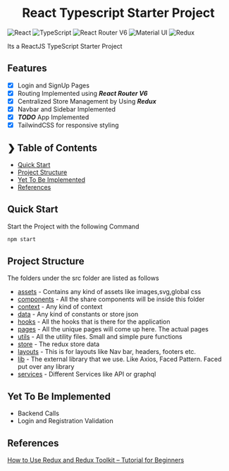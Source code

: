 <html><center><h1>React Typescript Starter Project</h1></center></html>

![React](https://img.shields.io/badge/react-%2320232a.svg?style=for-the-badge&logo=react&logoColor=%2361DAFB)
![TypeScript](https://img.shields.io/badge/typescript-%23007ACC.svg?style=for-the-badge&logo=typescript&logoColor=white)
![React Router V6](https://img.shields.io/badge/React_Router-CA4245?style=for-the-badge&logo=react-router&logoColor=white)
![Material UI](https://img.shields.io/badge/Material--UI-0081CB?style=for-the-badge&logo=material-ui&logoColor=white)
![Redux](https://img.shields.io/badge/redux-%23593d88.svg?style=for-the-badge&logo=redux&logoColor=white)

Its a ReactJS TypeScript Starter Project

## Features

- [x] Login and SignUp Pages
- [x] Routing Implemented using **_React Router V6_**
- [x] Centralized Store Management by Using **_Redux_**
- [x] Navbar and Sidebar Implemented
- [x] **_TODO_** App Implemented
- [x] TailwindCSS for responsive styling

## ❯ Table of Contents

- [Quick Start](#quick-start)
- [Project Structure](#project-structure)
- [Yet To Be Implemented](#yet-to-be-implemented)
- [References](#references)

## Quick Start

Start the Project with the following Command

```cmd
npm start
```

## Project Structure

The folders under the src folder are listed as follows
- [assets](./src/assets/) - Contains any kind of assets like images,svg,global css
- [components](./src/components/) - All the share components will be inside this folder
- [context](./src/context/) - Any kind of context
- [data](./src/data/) - Any kind of constants or store json
- [hooks](./src/hooks/) - All the hooks that is there for the application
- [pages](./src/pages/) - All the unique pages will come up here. The actual pages 
- [utils](./src/utils) - All the utility files. Small and simple pure functions
- [store](./src/store/) - The redux store data
- [layouts](./src/layouts/) - This is for layouts like Nav bar, headers, footers etc.
- [lib](./src/lib/) - The external library that we use. Like Axios, Faced Pattern. Faced put over any library
- [services](./src/services/) - Different Services like API or graphql



## Yet To Be Implemented

- Backend Calls
- Login and Registration Validation

## References

[How to Use Redux and Redux Toolkit – Tutorial for Beginners](https://www.freecodecamp.org/news/redux-and-redux-toolkit-for-beginners/)
